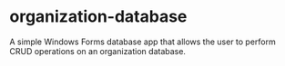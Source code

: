 # organization-database
A simple Windows Forms database app that allows the user to perform CRUD operations on an organization database.
